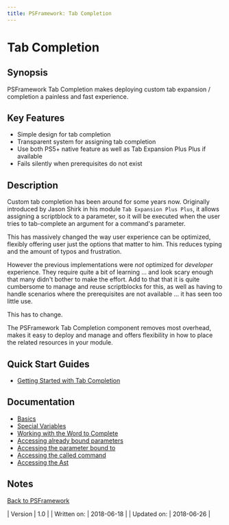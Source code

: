 ```yaml
---
title: PSFramework: Tab Completion
---
```


# Tab Completion

## Synopsis

PSFramework Tab Completion makes deploying custom tab expansion / completion a painless and fast experience.

## Key Features

 - Simple design for tab completion
 - Transparent system for assigning tab completion
 - Use both PS5+ native feature as well as Tab Expansion Plus Plus if available
 - Fails silently when prerequisites do not exist

## Description

Custom tab completion has been around for some years now.
Originally introduced by Jason Shirk in his module `Tab Expansion Plus Plus`, it allows assigning a scriptblock to a parameter, so it will be executed when the user tries to tab-complete an argument for a command's parameter.

This has massively changed the way user experience can be optimized, flexibly offering user just the options that matter to him.
This reduces typing and the amount of typos and frustration.

However the previous implementations were _not_ optimized for _developer_ experience.
They require quite a bit of learning ... and look scary enough that many didn't bother to make the effort.
Add to that that it is quite cumbersome to manage and reuse scriptblocks for this, as well as having to handle scenarios where the prerequisites are not available ... it has seen too little use.

This has to change.

The PSFramework Tab Completion component removes most overhead, makes it easy to deploy and manage and offers flexibility in how to place the related resources in your module.

## Quick Start Guides

 - [Getting Started with Tab Completion](https://psframework.org/documentation/quickstart/psframework/tabcompletion.html)

## Documentation

 - [Basics](tab-completion/basics.html)
 - [Special Variables](tab-completion/special-variables.html)
 - [Working with the Word to Complete](tab-completion/typed-so-far.html)
 - [Accessing already bound parameters](tab-completion/previous-parameters.html)
 - [Accessing the parameter bound to](tab-completion/called-parameter.html)
 - [Accessing the called command](tab-completion/calling-command.html)
 - [Accessing the Ast](tab-completion/accessing-the-ast.html)

## Notes

[Back to PSFramework](https://psframework.org/documentation/documents/psframework.html)

| Version | 1.0 |
| Written on: | 2018-06-18 |
| Updated on: | 2018-06-26 |